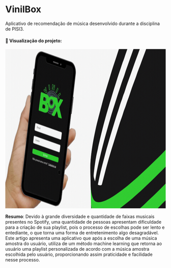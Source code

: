 # VinilBox

Aplicativo de recomendação de música desenvolvido durante a disciplina de PISI3.

#### 📌 Visualização do projeto:

<p align="center">
  <img height="500em" src="/project_boxvinil/assets/images/visu_boxvinil.gif">
</p>

**Resumo**: Devido à grande diversidade e quantidade de faixas musicais presentes no Spotify, uma quantidade de pessoas apresentam dificuldade para a criação de sua playlist, pois o processo de escolhas pode ser lento e entediante, o que torna uma forma de entretenimento algo desagradável. Este artigo apresenta uma aplicativo que após a escolha de uma música amostra do usuário, utiliza de um método machine learning que retorna ao usuário uma playlist personalizada de acordo com a música amostra escolhida pelo usuário, proporcionando assim praticidade e facilidade nesse processo.
